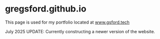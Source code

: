# gregsford.github.io

This page is used for my portfolio located at www.gsford.tech

July 2025 UPDATE:  Currently constructing a newer version of the website.  
